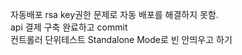 자동배포 rsa key권한 문제로 자동 배포를 해결하지 못함.   
api 결제 구축 완료하고 commit   
컨트롤러 단위테스트 Standalone Mode로 빈 안띄우고 하기
